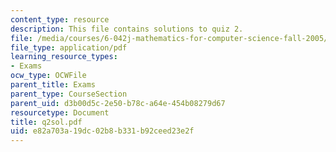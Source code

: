 ```yaml
---
content_type: resource
description: This file contains solutions to quiz 2.
file: /media/courses/6-042j-mathematics-for-computer-science-fall-2005/e82a703a19dc02b8b331b92ceed23e2f_q2sol.pdf
file_type: application/pdf
learning_resource_types:
- Exams
ocw_type: OCWFile
parent_title: Exams
parent_type: CourseSection
parent_uid: d3b00d5c-2e50-b78c-a64e-454b08279d67
resourcetype: Document
title: q2sol.pdf
uid: e82a703a-19dc-02b8-b331-b92ceed23e2f
---
```


